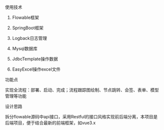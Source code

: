 使用技术

1. Flowable框架

2. SpringBoot框架

3. Logback日志管理

4. Mysql数据库

5. JdbcTemplate操作数据

6. EasyExcel操作excel文件


功能点

实现全流程：部署、启动、完成；流程跟踪图绘制、节点跳转、会签、表单、模型管理等功能


设计思路

拆分flowable源码中api接口，采用Restful的接口风格实现前后端分离，本项目是后端项目，便于结合最新的前端框架，如vue3.x
